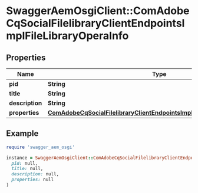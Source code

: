 # SwaggerAemOsgiClient::ComAdobeCqSocialFilelibraryClientEndpointsImplFileLibraryOperaInfo

## Properties

| Name | Type | Description | Notes |
| ---- | ---- | ----------- | ----- |
| **pid** | **String** |  | [optional] |
| **title** | **String** |  | [optional] |
| **description** | **String** |  | [optional] |
| **properties** | [**ComAdobeCqSocialFilelibraryClientEndpointsImplFileLibraryOperaProperties**](ComAdobeCqSocialFilelibraryClientEndpointsImplFileLibraryOperaProperties.md) |  | [optional] |

## Example

```ruby
require 'swagger_aem_osgi'

instance = SwaggerAemOsgiClient::ComAdobeCqSocialFilelibraryClientEndpointsImplFileLibraryOperaInfo.new(
  pid: null,
  title: null,
  description: null,
  properties: null
)
```

